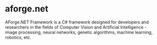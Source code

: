 # aforge.net
AForge.NET Framework is a C# framework designed for developers and researchers in the fields of Computer Vision and Artificial Intelligence - image processing, neural networks, genetic algorithms, machine learning, robotics, etc.
